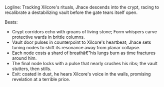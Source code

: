 ﻿---
series: 1
novella: 4
file: S1N4_CH03
type: chapter
pov: Jhace
setting: Gatehouse cryptâ€”vault room
word_target_min: 1201
word_target_max: 2299
status: outline
---
Logline: Tracking Xilcore's rituals, Jhace descends into the crypt, racing to recalibrate a destabilizing vault before the gate tears itself open.

Beats:
- Crypt corridors echo with groans of living stone; Form whispers carve protective wards in brittle columns.
- Vault door pulses in counterpoint to Xilcore's heartbeat; Jhace sets tuning nodes to shift its resonance away from planar collapse.
- Each node costs a shard of breathâ€”his lungs burn as time fractures around him.
- The final node locks with a pulse that nearly crushes his ribs; the vault stutters, then stills.
- Exit: coated in dust, he hears Xilcore's voice in the walls, promising revelation at a terrible price.